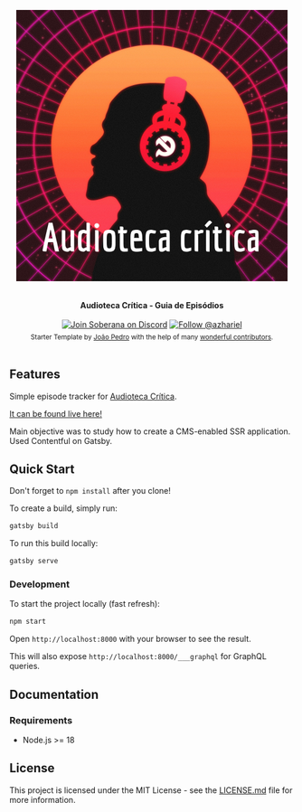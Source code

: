<p align="center">
  <img src="./src/images/icon.png">
</p>

<br />

<div align="center"><strong>Audioteca Crítica - Guia de Episódios</strong></div>

<br />

<div align="center">
<a href="https://discord.gg/soberana">
<img src="https://img.shields.io/discord/828778305691844609?label=soberana&logo=discord&style=flat-square" alt="Join Soberana on Discord" /></a>
  <a href="https://instagram.com/azhariel.tv">
    <img src="https://img.shields.io/badge/follow-%40azhariel.tv-red?style=flat-square&logo=instagram" alt="Follow @azhariel" />
  </a>
</div>

<div align="center">
  <sub>Starter Template by <a href="https://twitter.com/jpedroschmitz">João Pedro</a> with the help of many <a href="https://github.com/jpedroschmitz/gatsby-starter-ts/graphs/contributors">wonderful contributors</a>.</sub>
</div>

<br />

## Features

Simple episode tracker for <a href="https://orelo.cc/podcast/63596d0765a447074f37f367?forum=false">Audioteca Crítica</a>.

<a href="https://audioteca-critica.vercel.app/" target="_blank" rel="noreferrer">It can be found live here!</a>

Main objective was to study how to create a CMS-enabled SSR application. Used Contentful on Gatsby.

## Quick Start

Don't forget to `npm install` after you clone!

To create a build, simply run:

```bash
gatsby build
```

To run this build locally:

```bash
gatsby serve
```

### Development

To start the project locally (fast refresh):

```bash
npm start
```

Open `http://localhost:8000` with your browser to see the result.

This will also expose `http://localhost:8000/___graphql` for GraphQL queries.

## Documentation

### Requirements

- Node.js >= 18

## License

This project is licensed under the MIT License - see the [LICENSE.md](LICENSE.md) file for more information.
